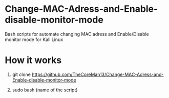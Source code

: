 # Change-MAC-Adress-and-Enable-disable-monitor-mode
Bash scripts for automate changing MAC adress and Enable/Disable monitor mode for Kali Linux 

# How it works

1. git clone https://github.com/TheCoreMan13/Change-MAC-Adress-and-Enable-disable-monitor-mode

2. sudo bash (name of the script)
